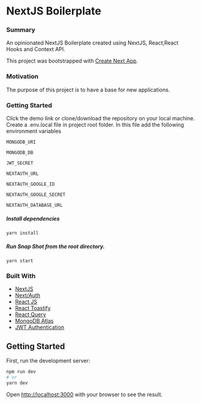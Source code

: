 # NextJS Boilerplate

### Summary

An opinionated NextJS Boilerplate created using NextJS, React,React Hooks and Context API.

This project was bootstrapped with [Create Next App](https://github.com/vercel/next.js/tree/canary/packages/create-next-app).

### Motivation

The purpose of this project is to have a base for new applications.

### Getting Started

Click the demo link or clone/download the repository on your local machine.
Create a .env.local file in project root folder. In this file add the following environment variables

`MONGODB_URI`

`MONGODB_DB`

`JWT_SECRET`

`NEXTAUTH_URL`

`NEXTAUTH_GOOGLE_ID`

`NEXTAUTH_GOOGLE_SECRET`

`NEXTAUTH_DATABASE_URL`

##### Install dependencies

`yarn install`

##### Run Snap Shot from the root directory.

`yarn start`

### Built With

- [NextJS](https://nextjs.org/)
- [Next/Auth](https://next-auth.js.org/)
- [React JS](https://reactjs.org/)
- [React Toastify](https://fkhadra.github.io/react-toastify/introduction/)
- [React Query](https://react-query.tanstack.com/)
- [MongoDB Atlas](https://www.mongodb.com/cloud/atlas)
- [JWT Authentication](https://jwt.io/)

## Getting Started

First, run the development server:

```bash
npm run dev
# or
yarn dev
```

Open [http://localhost:3000](http://localhost:3000) with your browser to see the result.
